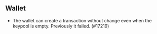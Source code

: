 Wallet
------


- The wallet can create a transaction without change even when the keypool is
  empty. Previously it failed. (#17219)


